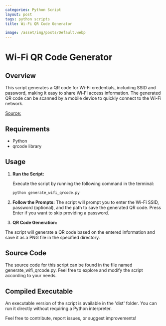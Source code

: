 ```yaml
---
categories: Python Script
layout: post
tags: python scripts
title: Wi-Fi QR Code Generator

image: /asset/img/posts/Default.webp
---
```


# Wi-Fi QR Code Generator

## Overview

This script generates a QR code for Wi-Fi credentials, including SSID and password, making it easy to share Wi-Fi access information. The generated QR code can be scanned by a mobile device to quickly connect to the Wi-Fi network.

[Source:](https://github.com/marcmylemans/Wifi-QR-Code-Generator/tree/main)

## Requirements

- Python
- qrcode library

## Usage

1. **Run the Script:**

   Execute the script by running the following command in the terminal:

   ```bash
   python generate_wifi_qrcode.py
   ```


2. **Follow the Prompts:**
The script will prompt you to enter the Wi-Fi SSID, password (optional), and the path to save the generated QR code. Press Enter if you want to skip providing a password.


3. **QR Code Generation:**

The script will generate a QR code based on the entered information and save it as a PNG file in the specified directory.


## Source Code
The source code for this script can be found in the file named generate_wifi_qrcode.py. Feel free to explore and modify the script according to your needs.

## Compiled Executable
An executable version of the script is available in the 'dist' folder. You can run it directly without requiring a Python interpreter.




Feel free to contribute, report issues, or suggest improvements!